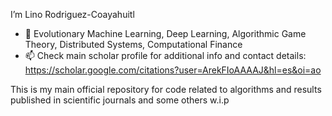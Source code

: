I’m Lino Rodriguez-Coayahuitl

- 💞️ Evolutionary Machine Learning, Deep Learning, Algorithmic Game Theory, Distributed Systems, Computational Finance
- 📫 Check main scholar profile for additional info and contact details: https://scholar.google.com/citations?user=ArekFIoAAAAJ&hl=es&oi=ao

This is my main official repository for code related to algorithms and results published in scientific journals and some others w.i.p
